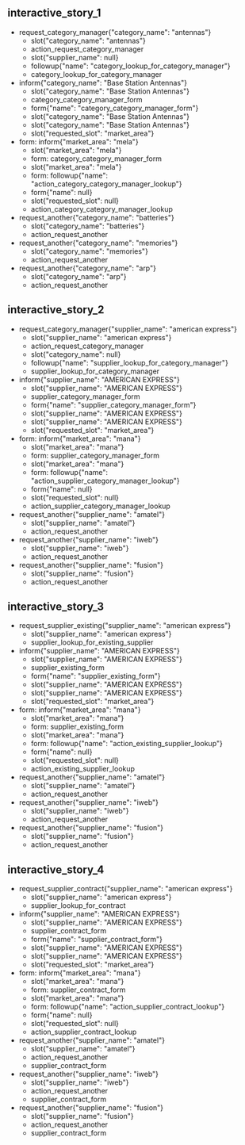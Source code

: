 
## interactive_story_1
* request_category_manager{"category_name": "antennas"}
    - slot{"category_name": "antennas"}
    - action_request_category_manager
    - slot{"supplier_name": null}
    - followup{"name": "category_lookup_for_category_manager"}
    - category_lookup_for_category_manager
* inform{"category_name": "Base Station Antennas"}
    - slot{"category_name": "Base Station Antennas"}
    - category_category_manager_form
    - form{"name": "category_category_manager_form"}
    - slot{"category_name": "Base Station Antennas"}
    - slot{"category_name": "Base Station Antennas"}
    - slot{"requested_slot": "market_area"}
* form: inform{"market_area": "mela"}
    - slot{"market_area": "mela"}
    - form: category_category_manager_form
    - slot{"market_area": "mela"}
    - form: followup{"name": "action_category_category_manager_lookup"}
    - form{"name": null}
    - slot{"requested_slot": null}
    - action_category_category_manager_lookup
* request_another{"category_name": "batteries"}
    - slot{"category_name": "batteries"}
    - action_request_another
* request_another{"category_name": "memories"}
    - slot{"category_name": "memories"}
    - action_request_another
* request_another{"category_name": "arp"}
    - slot{"category_name": "arp"}
    - action_request_another

## interactive_story_2
* request_category_manager{"supplier_name": "american express"}
    - slot{"supplier_name": "american express"}
    - action_request_category_manager
    - slot{"category_name": null}
    - followup{"name": "supplier_lookup_for_category_manager"}
    - supplier_lookup_for_category_manager
* inform{"supplier_name": "AMERICAN EXPRESS"}
    - slot{"supplier_name": "AMERICAN EXPRESS"}
    - supplier_category_manager_form
    - form{"name": "supplier_category_manager_form"}
    - slot{"supplier_name": "AMERICAN EXPRESS"}
    - slot{"supplier_name": "AMERICAN EXPRESS"}
    - slot{"requested_slot": "market_area"}
* form: inform{"market_area": "mana"}
    - slot{"market_area": "mana"}
    - form: supplier_category_manager_form
    - slot{"market_area": "mana"}
    - form: followup{"name": "action_supplier_category_manager_lookup"}
    - form{"name": null}
    - slot{"requested_slot": null}
    - action_supplier_category_manager_lookup
* request_another{"supplier_name": "amatel"}
    - slot{"supplier_name": "amatel"}
    - action_request_another
* request_another{"supplier_name": "iweb"}
    - slot{"supplier_name": "iweb"}
    - action_request_another
* request_another{"supplier_name": "fusion"}
    - slot{"supplier_name": "fusion"}
    - action_request_another

## interactive_story_3
* request_supplier_existing{"supplier_name": "american express"}
    - slot{"supplier_name": "american express"}
    - supplier_lookup_for_existing_supplier
* inform{"supplier_name": "AMERICAN EXPRESS"}
    - slot{"supplier_name": "AMERICAN EXPRESS"}
    - supplier_existing_form
    - form{"name": "supplier_existing_form"}
    - slot{"supplier_name": "AMERICAN EXPRESS"}
    - slot{"supplier_name": "AMERICAN EXPRESS"}
    - slot{"requested_slot": "market_area"}
* form: inform{"market_area": "mana"}
    - slot{"market_area": "mana"}
    - form: supplier_existing_form
    - slot{"market_area": "mana"}
    - form: followup{"name": "action_existing_supplier_lookup"}
    - form{"name": null}
    - slot{"requested_slot": null}
    - action_existing_supplier_lookup
* request_another{"supplier_name": "amatel"}
    - slot{"supplier_name": "amatel"}
    - action_request_another
* request_another{"supplier_name": "iweb"}
    - slot{"supplier_name": "iweb"}
    - action_request_another
* request_another{"supplier_name": "fusion"}
    - slot{"supplier_name": "fusion"}
    - action_request_another

## interactive_story_4
* request_supplier_contract{"supplier_name": "american express"}
    - slot{"supplier_name": "american express"}
    - supplier_lookup_for_contract
* inform{"supplier_name": "AMERICAN EXPRESS"}
    - slot{"supplier_name": "AMERICAN EXPRESS"}
    - supplier_contract_form
    - form{"name": "supplier_contract_form"}
    - slot{"supplier_name": "AMERICAN EXPRESS"}
    - slot{"supplier_name": "AMERICAN EXPRESS"}
    - slot{"requested_slot": "market_area"}
* form: inform{"market_area": "mana"}
    - slot{"market_area": "mana"}
    - form: supplier_contract_form
    - slot{"market_area": "mana"}
    - form: followup{"name": "action_supplier_contract_lookup"}
    - form{"name": null}
    - slot{"requested_slot": null}
    - action_supplier_contract_lookup
* request_another{"supplier_name": "amatel"}
    - slot{"supplier_name": "amatel"}
    - action_request_another
    - supplier_contract_form
* request_another{"supplier_name": "iweb"}
    - slot{"supplier_name": "iweb"}
    - action_request_another
    - supplier_contract_form
* request_another{"supplier_name": "fusion"}
    - slot{"supplier_name": "fusion"}
    - action_request_another
    - supplier_contract_form
